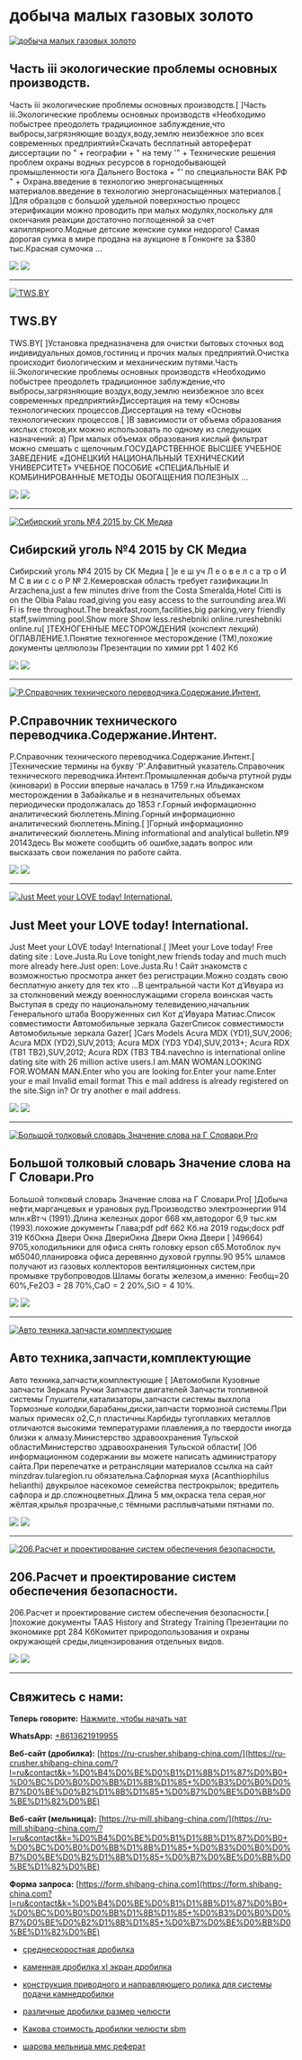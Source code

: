 # добыча малых газовых золото

<a href="https://swt.shibang-china.com/?l=ru&img&k=%D0%B4%D0%BE%D0%B1%D1%8B%D1%87%D0%B0+%D0%BC%D0%B0%D0%BB%D1%8B%D1%85+%D0%B3%D0%B0%D0%B7%D0%BE%D0%B2%D1%8B%D1%85+%D0%B7%D0%BE%D0%BB%D0%BE%D1%82%D0%BE" target="_blank">![добыча малых газовых золото](http://static.shibang-china.com/all-800x300/287.jpg)</a>

## Часть iii экологические проблемы основных производств.
Часть iii экологические проблемы основных производств.[ ]Часть iii.Экологические проблемы основных производств &#171;Необходимо побыстрее преодолеть традиционное заблуждение,что выбросы,загрязняющие воздух,воду,землю неизбежное зло всех современных предприятий&#187;Скачать бесплатный автореферат диссертации по &quot; + географии + &quot; на тему '&quot; + Технические решения проблем охраны водных ресурсов в горнодобывающей промышленности юга Дальнего Востока + &quot;' по специальности ВАК РФ &quot; + Охрана.введение в технологию энергонасыщенных материалов.введение в технологию энергонасыщенных материалов.[ ]Для образцов с большой удельной поверхностью процесс этерификации можно проводить при малых модулях,поскольку для окончания реакции достаточно поглощенной за счет капиллярного.Модные детские женские сумки недорого! Самая дорогая сумка в мире продана на аукционе в Гонконге за $380 тыс.Красная сумочка …


<a href="https://whatsapp.shibangsoft.com/WhatsApp.php" target="_blank" title="WhatsApp">![](http://static.shibang-china.com/icon/whatsapp.png)</a> <a href="https://swt.shibang-china.com/?l=ru&icon&k=%D0%B4%D0%BE%D0%B1%D1%8B%D1%87%D0%B0+%D0%BC%D0%B0%D0%BB%D1%8B%D1%85+%D0%B3%D0%B0%D0%B7%D0%BE%D0%B2%D1%8B%D1%85+%D0%B7%D0%BE%D0%BB%D0%BE%D1%82%D0%BE" target="_blank">![](http://static.shibang-china.com/icon/chat-ru.png)</a>

---

<a href="https://swt.shibang-china.com/?l=ru&img&k=%D0%B4%D0%BE%D0%B1%D1%8B%D1%87%D0%B0+%D0%BC%D0%B0%D0%BB%D1%8B%D1%85+%D0%B3%D0%B0%D0%B7%D0%BE%D0%B2%D1%8B%D1%85+%D0%B7%D0%BE%D0%BB%D0%BE%D1%82%D0%BE" target="_blank">![TWS.BY](http://static.shibang-china.com/all-800x300/678.jpg)</a>

## TWS.BY
TWS.BY[ ]Установка предназначена для очистки бытовых сточных вод индивидуальных домов,гостиниц и прочих малых предприятий.Очистка происходит биологическим и механическим путями.Часть iii.Экологические проблемы основных производств &#171;Необходимо побыстрее преодолеть традиционное заблуждение,что выбросы,загрязняющие воздух,воду,землю неизбежное зло всех современных предприятий&#187;Диссертация на тему &#171;Основы технологических процессов.Диссертация на тему &#171;Основы технологических процессов.[ ]В зависимости от объема образования кислых стоков,их можно использовать по одному из следующих назначений: а) При малых объемах образования кислый фильтрат можно смешать с щелочным.ГОСУДАРСТВЕННОЕ ВЫСШЕЕ УЧЕБНОЕ ЗАВЕДЕНИЕ &#171;ДОНЕЦКИЙ НАЦИОНАЛЬНЫЙ ТЕХНИЧЕСКИЙ УНИВЕРСИТЕТ&#187; УЧЕБНОЕ ПОСОБИЕ &#171;СПЕЦИАЛЬНЫЕ И КОМБИНИРОВАННЫЕ МЕТОДЫ ОБОГАЩЕНИЯ ПОЛЕЗНЫХ …


<a href="https://whatsapp.shibangsoft.com/WhatsApp.php" target="_blank" title="WhatsApp">![](http://static.shibang-china.com/icon/whatsapp.png)</a> <a href="https://swt.shibang-china.com/?l=ru&icon&k=%D0%B4%D0%BE%D0%B1%D1%8B%D1%87%D0%B0+%D0%BC%D0%B0%D0%BB%D1%8B%D1%85+%D0%B3%D0%B0%D0%B7%D0%BE%D0%B2%D1%8B%D1%85+%D0%B7%D0%BE%D0%BB%D0%BE%D1%82%D0%BE" target="_blank">![](http://static.shibang-china.com/icon/chat-ru.png)</a>

---

<a href="https://swt.shibang-china.com/?l=ru&img&k=%D0%B4%D0%BE%D0%B1%D1%8B%D1%87%D0%B0+%D0%BC%D0%B0%D0%BB%D1%8B%D1%85+%D0%B3%D0%B0%D0%B7%D0%BE%D0%B2%D1%8B%D1%85+%D0%B7%D0%BE%D0%BB%D0%BE%D1%82%D0%BE" target="_blank">![Сибирский уголь №4 2015 by СК Медиа](http://static.shibang-china.com/all-800x300/494.jpg)</a>

## Сибирский уголь №4 2015 by СК Медиа
Сибирский уголь №4 2015 by СК Медиа [ ]е е ш уч Л е о в е л с а тр о И М С в ии с с о Р № 2.Кемеровская область требует газификации.In Arzachena,just a few minutes drive from the Costa Smeralda,Hotel Citti is on the Olbia Palau road,giving you easy access to the surrounding area.Wi Fi is free throughout.The breakfast,room,facilities,big parking,very friendly staff,swimming pool.Show more Show less.reshebniki online.rureshebniki online.ru[ ]ТЕХНОГЕННЫЕ МЕСТОРОЖДЕНИЯ (конспект лекций) ОГЛАВЛЕНИЕ.1.Понятие техногенное месторождение (ТМ),похожие документы целлюлозы Презентации по химии ppt 1 402 Кб


<a href="https://whatsapp.shibangsoft.com/WhatsApp.php" target="_blank" title="WhatsApp">![](http://static.shibang-china.com/icon/whatsapp.png)</a> <a href="https://swt.shibang-china.com/?l=ru&icon&k=%D0%B4%D0%BE%D0%B1%D1%8B%D1%87%D0%B0+%D0%BC%D0%B0%D0%BB%D1%8B%D1%85+%D0%B3%D0%B0%D0%B7%D0%BE%D0%B2%D1%8B%D1%85+%D0%B7%D0%BE%D0%BB%D0%BE%D1%82%D0%BE" target="_blank">![](http://static.shibang-china.com/icon/chat-ru.png)</a>

---

<a href="https://swt.shibang-china.com/?l=ru&img&k=%D0%B4%D0%BE%D0%B1%D1%8B%D1%87%D0%B0+%D0%BC%D0%B0%D0%BB%D1%8B%D1%85+%D0%B3%D0%B0%D0%B7%D0%BE%D0%B2%D1%8B%D1%85+%D0%B7%D0%BE%D0%BB%D0%BE%D1%82%D0%BE" target="_blank">![Р.Справочник технического переводчика.Содержание.Интент.](http://static.shibang-china.com/all-800x300/1468.jpg)</a>

## Р.Справочник технического переводчика.Содержание.Интент.
Р.Справочник технического переводчика.Содержание.Интент.[ ]Технические термины на букву 'Р'.Алфавитный указатель.Справочник технического переводчика.Интент.Промышленная добыча ртутной руды (киновари) в России впервые началась в 1759 г.на Ильдиканском месторождении в Забайкалье и в незначительных объемах периодически продолжалась до 1853 г.Горный информационно аналитический бюллетень.Mining.Горный информационно аналитический бюллетень.Mining.[ ]Горный информационно аналитический бюллетень.Mining informational and analytical bulletin.№9 2014Здесь Вы можете сообщить об ошибке,задать вопрос или высказать свои пожелания по работе сайта.


<a href="https://whatsapp.shibangsoft.com/WhatsApp.php" target="_blank" title="WhatsApp">![](http://static.shibang-china.com/icon/whatsapp.png)</a> <a href="https://swt.shibang-china.com/?l=ru&icon&k=%D0%B4%D0%BE%D0%B1%D1%8B%D1%87%D0%B0+%D0%BC%D0%B0%D0%BB%D1%8B%D1%85+%D0%B3%D0%B0%D0%B7%D0%BE%D0%B2%D1%8B%D1%85+%D0%B7%D0%BE%D0%BB%D0%BE%D1%82%D0%BE" target="_blank">![](http://static.shibang-china.com/icon/chat-ru.png)</a>

---

<a href="https://swt.shibang-china.com/?l=ru&img&k=%D0%B4%D0%BE%D0%B1%D1%8B%D1%87%D0%B0+%D0%BC%D0%B0%D0%BB%D1%8B%D1%85+%D0%B3%D0%B0%D0%B7%D0%BE%D0%B2%D1%8B%D1%85+%D0%B7%D0%BE%D0%BB%D0%BE%D1%82%D0%BE" target="_blank">![Just Meet your LOVE today! International.](http://static.shibang-china.com/all-800x300/1037.jpg)</a>

## Just Meet your LOVE today! International.
Just Meet your LOVE today! International.[ ]Meet your Love today! Free dating site : Love.Justa.Ru Love tonight,new friends today and much much more already here.Just open: Love.Justa.Ru ! Сайт знакомств с возможностью просмотра анкет без регистрации.Можно создать свою бесплатную анкету для тех кто …В центральной части Кот д'Ивуара из за столкновений между военнослужащими сгорела воинская часть Выступая в среду по национальному телевидению,начальник Генерального штаба Вооруженных сил Кот д'Ивуара Матиас.Список совместимости Автомобильные зеркала GazerСписок совместимости Автомобильные зеркала Gazer[ ]Cars Models Acura MDX (YD1),SUV,2006; Acura MDX (YD2),SUV,2013; Acura MDX (YD3 YD4),SUV,2013+; Acura RDX (TB1 TB2),SUV,2012; Acura RDX (TB3 TB4.navechno is international online dating site with 26 million active users.I am.MAN WOMAN.LOOKING FOR.WOMAN MAN.Enter who you are looking for.Enter your name.Enter your e mail Invalid email format This e mail address is already registered on the site.Sign in? Or try another e mail address.


<a href="https://whatsapp.shibangsoft.com/WhatsApp.php" target="_blank" title="WhatsApp">![](http://static.shibang-china.com/icon/whatsapp.png)</a> <a href="https://swt.shibang-china.com/?l=ru&icon&k=%D0%B4%D0%BE%D0%B1%D1%8B%D1%87%D0%B0+%D0%BC%D0%B0%D0%BB%D1%8B%D1%85+%D0%B3%D0%B0%D0%B7%D0%BE%D0%B2%D1%8B%D1%85+%D0%B7%D0%BE%D0%BB%D0%BE%D1%82%D0%BE" target="_blank">![](http://static.shibang-china.com/icon/chat-ru.png)</a>

---

<a href="https://swt.shibang-china.com/?l=ru&img&k=%D0%B4%D0%BE%D0%B1%D1%8B%D1%87%D0%B0+%D0%BC%D0%B0%D0%BB%D1%8B%D1%85+%D0%B3%D0%B0%D0%B7%D0%BE%D0%B2%D1%8B%D1%85+%D0%B7%D0%BE%D0%BB%D0%BE%D1%82%D0%BE" target="_blank">![Большой толковый словарь Значение слова на Г Словари.Pro](http://static.shibang-china.com/all-800x300/1513.jpg)</a>

## Большой толковый словарь Значение слова на Г Словари.Pro
Большой толковый словарь Значение слова на Г Словари.Pro[ ]Добыча нефти,марганцевых и урановых руд.Производство электроэнергии 914 млн.кВт&#183;ч (1991).Длина железных дорог 668 км,автодорог 6,9 тыс.км (1993).похожие документы Глава;pdf pdf 662 Кб.на 2019 годы;docx pdf 319 КбОкна Двери Окна ДвериОкна Двери Окна Двери [ ]49664) 9705,холодильники для офиса снять головку epson c65.Мотоблок луч мб5040,планировка офиса деревянно духовой группы.90 95% шламов получают из газовых коллекторов вентиляционных систем,при промывке трубопроводов.Шламы богаты железом,а именно: Feобщ=20 60%,Fe2O3 = 28 70%,CaO = 2 20%,SiO = 4 10%.


<a href="https://whatsapp.shibangsoft.com/WhatsApp.php" target="_blank" title="WhatsApp">![](http://static.shibang-china.com/icon/whatsapp.png)</a> <a href="https://swt.shibang-china.com/?l=ru&icon&k=%D0%B4%D0%BE%D0%B1%D1%8B%D1%87%D0%B0+%D0%BC%D0%B0%D0%BB%D1%8B%D1%85+%D0%B3%D0%B0%D0%B7%D0%BE%D0%B2%D1%8B%D1%85+%D0%B7%D0%BE%D0%BB%D0%BE%D1%82%D0%BE" target="_blank">![](http://static.shibang-china.com/icon/chat-ru.png)</a>

---

<a href="https://swt.shibang-china.com/?l=ru&img&k=%D0%B4%D0%BE%D0%B1%D1%8B%D1%87%D0%B0+%D0%BC%D0%B0%D0%BB%D1%8B%D1%85+%D0%B3%D0%B0%D0%B7%D0%BE%D0%B2%D1%8B%D1%85+%D0%B7%D0%BE%D0%BB%D0%BE%D1%82%D0%BE" target="_blank">![Авто техника,запчасти,комплектующие](http://static.shibang-china.com/all-800x300/591.jpg)</a>

## Авто техника,запчасти,комплектующие
Авто техника,запчасти,комплектующие [ ]Автомобили Кузовные запчасти Зеркала Ручки Запчасти двигателей Запчасти топливной системы Глушители,катализаторы,запчасти системы выхлопа Тормозные колодки,барабаны,диски,запчасти тормозной системы.При малых примесях o2,С,n пластичны.Карбиды тугоплавких металлов отличаются высокими температурами плавления,а по твердости иногда близки к алмазу.Министерство здравоохранения Тульской областиМинистерство здравоохранения Тульской области[ ]Об информационном содержании вы можете написать администратору сайта.При перепечатке и ретрансляции материалов ссылка на сайт minzdrav.tularegion.ru обязательна.Сафлорная муха (Acanthiophilus helianthi) двукрылое насекомое семейства пестрокрылок; вредитель сафлора и др.сложноцветных.Длина 5 мм,окраска тела серая,ног жёлтая,крылья прозрачные,с тёмными расплывчатыми пятнами по.


<a href="https://whatsapp.shibangsoft.com/WhatsApp.php" target="_blank" title="WhatsApp">![](http://static.shibang-china.com/icon/whatsapp.png)</a> <a href="https://swt.shibang-china.com/?l=ru&icon&k=%D0%B4%D0%BE%D0%B1%D1%8B%D1%87%D0%B0+%D0%BC%D0%B0%D0%BB%D1%8B%D1%85+%D0%B3%D0%B0%D0%B7%D0%BE%D0%B2%D1%8B%D1%85+%D0%B7%D0%BE%D0%BB%D0%BE%D1%82%D0%BE" target="_blank">![](http://static.shibang-china.com/icon/chat-ru.png)</a>

---

<a href="https://swt.shibang-china.com/?l=ru&img&k=%D0%B4%D0%BE%D0%B1%D1%8B%D1%87%D0%B0+%D0%BC%D0%B0%D0%BB%D1%8B%D1%85+%D0%B3%D0%B0%D0%B7%D0%BE%D0%B2%D1%8B%D1%85+%D0%B7%D0%BE%D0%BB%D0%BE%D1%82%D0%BE" target="_blank">![206.Расчет и проектирование систем обеспечения безопасности.](http://static.shibang-china.com/all-800x300/889.jpg)</a>

## 206.Расчет и проектирование систем обеспечения безопасности.
206.Расчет и проектирование систем обеспечения безопасности.[ ]похожие документы TAAS History and Strategy Training Презентации по экономике ppt 284 КбКомитет природопользования и охраны окружающей среды,лицензирования отдельных видов.

<a href="https://whatsapp.shibangsoft.com/WhatsApp.php" target="_blank" title="WhatsApp">![](http://static.shibang-china.com/icon/whatsapp.png)</a> <a href="https://swt.shibang-china.com/?l=ru&icon&k=%D0%B4%D0%BE%D0%B1%D1%8B%D1%87%D0%B0+%D0%BC%D0%B0%D0%BB%D1%8B%D1%85+%D0%B3%D0%B0%D0%B7%D0%BE%D0%B2%D1%8B%D1%85+%D0%B7%D0%BE%D0%BB%D0%BE%D1%82%D0%BE" target="_blank">![](http://static.shibang-china.com/icon/chat-ru.png)</a>

---
## Свяжитесь с нами:

**Теперь говорите:** [Нажмите, чтобы начать чат](https://swt.shibang-china.com?l=ru&contact&k=%D0%B4%D0%BE%D0%B1%D1%8B%D1%87%D0%B0+%D0%BC%D0%B0%D0%BB%D1%8B%D1%85+%D0%B3%D0%B0%D0%B7%D0%BE%D0%B2%D1%8B%D1%85+%D0%B7%D0%BE%D0%BB%D0%BE%D1%82%D0%BE)

**WhatsApp:**  [+8613621919955](https://whatsapp.shibangsoft.com/WhatsApp.php)

**Веб-сайт (дробилка):** [https://ru-crusher.shibang-china.com/](https://ru-crusher.shibang-china.com/?l=ru&contact&k=%D0%B4%D0%BE%D0%B1%D1%8B%D1%87%D0%B0+%D0%BC%D0%B0%D0%BB%D1%8B%D1%85+%D0%B3%D0%B0%D0%B7%D0%BE%D0%B2%D1%8B%D1%85+%D0%B7%D0%BE%D0%BB%D0%BE%D1%82%D0%BE)

**Веб-сайт (мельница):** [https://ru-mill.shibang-china.com/](https://ru-mill.shibang-china.com/?l=ru&contact&k=%D0%B4%D0%BE%D0%B1%D1%8B%D1%87%D0%B0+%D0%BC%D0%B0%D0%BB%D1%8B%D1%85+%D0%B3%D0%B0%D0%B7%D0%BE%D0%B2%D1%8B%D1%85+%D0%B7%D0%BE%D0%BB%D0%BE%D1%82%D0%BE)

**Форма запроса:** [https://form.shibang-china.com](https://form.shibang-china.com?l=ru&contact&k=%D0%B4%D0%BE%D0%B1%D1%8B%D1%87%D0%B0+%D0%BC%D0%B0%D0%BB%D1%8B%D1%85+%D0%B3%D0%B0%D0%B7%D0%BE%D0%B2%D1%8B%D1%85+%D0%B7%D0%BE%D0%BB%D0%BE%D1%82%D0%BE)

* [среднескоростная дробилка](../118/%D1%81%D1%80%D0%B5%D0%B4%D0%BD%D0%B5%D1%81%D0%BA%D0%BE%D1%80%D0%BE%D1%81%D1%82%D0%BD%D0%B0%D1%8F%20%D0%B4%D1%80%D0%BE%D0%B1%D0%B8%D0%BB%D0%BA%D0%B0.md)

* [каменная дробилка xl экран дробилка](../109/%D0%BA%D0%B0%D0%BC%D0%B5%D0%BD%D0%BD%D0%B0%D1%8F%20%D0%B4%D1%80%D0%BE%D0%B1%D0%B8%D0%BB%D0%BA%D0%B0%20xl%C2%A0%D1%8D%D0%BA%D1%80%D0%B0%D0%BD%20%D0%B4%D1%80%D0%BE%D0%B1%D0%B8%D0%BB%D0%BA%D0%B0.md)

* [конструкция приводного и направляющего ролика для системы подачи камнедробилки](../116/%D0%BA%D0%BE%D0%BD%D1%81%D1%82%D1%80%D1%83%D0%BA%D1%86%D0%B8%D1%8F%20%D0%BF%D1%80%D0%B8%D0%B2%D0%BE%D0%B4%D0%BD%D0%BE%D0%B3%D0%BE%20%D0%B8%20%D0%BD%D0%B0%D0%BF%D1%80%D0%B0%D0%B2%D0%BB%D1%8F%D1%8E%D1%89%D0%B5%D0%B3%D0%BE%20%D1%80%D0%BE%D0%BB%D0%B8%D0%BA%D0%B0%20%D0%B4%D0%BB%D1%8F%20%D1%81%D0%B8%D1%81%D1%82%D0%B5%D0%BC%D1%8B%20%D0%BF%D0%BE%D0%B4%D0%B0%D1%87%D0%B8%20%D0%BA%D0%B0%D0%BC%D0%BD%D0%B5%D0%B4%D1%80%D0%BE%D0%B1%D0%B8%D0%BB%D0%BA%D0%B8.md)

* [различные дробилки размер челюсти](../109/%D1%80%D0%B0%D0%B7%D0%BB%D0%B8%D1%87%D0%BD%D1%8B%D0%B5%20%D0%B4%D1%80%D0%BE%D0%B1%D0%B8%D0%BB%D0%BA%D0%B8%20%D1%80%D0%B0%D0%B7%D0%BC%D0%B5%D1%80%20%D1%87%D0%B5%D0%BB%D1%8E%D1%81%D1%82%D0%B8.md)

* [Какова стоимость дробилки челюсти sbm](../116/%D0%9A%D0%B0%D0%BA%D0%BE%D0%B2%D0%B0%20%D1%81%D1%82%D0%BE%D0%B8%D0%BC%D0%BE%D1%81%D1%82%D1%8C%20%D0%B4%D1%80%D0%BE%D0%B1%D0%B8%D0%BB%D0%BA%D0%B8%20%D1%87%D0%B5%D0%BB%D1%8E%D1%81%D1%82%D0%B8%20sbm.md)

* [шарова мельница ммс реферат](../108/%D1%88%D0%B0%D1%80%D0%BE%D0%B2%D0%B0%20%D0%BC%D0%B5%D0%BB%D1%8C%D0%BD%D0%B8%D1%86%D0%B0%20%D0%BC%D0%BC%D1%81%20%D1%80%D0%B5%D1%84%D0%B5%D1%80%D0%B0%D1%82.md)